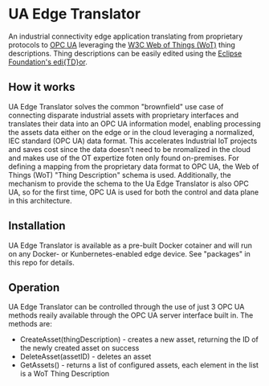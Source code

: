 # UA Edge Translator
An industrial connectivity edge application translating from proprietary protocols to [OPC UA](https://opcfoundation.org/) leveraging the [W3C Web of Things (WoT)](https://www.w3.org/WoT/) thing descriptions. Thing descriptions can be easily edited using the [Eclipse Foundation's edi{TD}or](https://eclipse.github.io/editdor/).

## How it works

UA Edge Translator solves the common "brownfield" use case of connecting disparate industrial assets with proprietary interfaces and translates their data into an OPC UA information model, enabling processing the assets data either on the edge or in the cloud leveraging a normalized, IEC standard (OPC UA) data format. This accelerates Industrial IoT projects and saves cost since the data doesn't need to be nromalized in the cloud and makes use of the OT expertize foten only found on-premises. For defining a mapping from the proprietary data format to OPC UA, the Web of Things (WoT) "Thing Description" schema is used. Additionally, the mechanism to provide the schema to the Ua Edge Translator is also OPC UA, so for the first time, OPC UA is used for both the control and data plane in this architecture.

## Installation

UA Edge Translator is available as a pre-built Docker cotainer and will run on any Docker- or Kunbernetes-enabled edge device. See "packages" in this repo for details.

## Operation

UA Edge Translator can be controlled through the use of just 3 OPC UA methods reaily available through the OPC UA server interface built in. The methods are:

* CreateAsset(thingDescription) - creates a new asset, returning the ID of the newly created asset on success
* DeleteAsset(assetID) - deletes an asset
* GetAssets() - returns a list of configured assets, each element in the list is a WoT Thing Description
